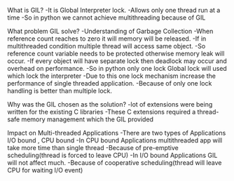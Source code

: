 What is GIL?
-It is Global Interpreter lock.
-Allows only one thread run at a time
-So in python we cannot achieve multithreading because of GIL

What problem GIL solve?
-Understanding of Garbage Collection
-When reference count reaches to zero it will memory will be released.
-If in multithreaded condition multiple thread will access same object.
-So reference count variable needs to be protected otherwise memory leak will occur.
-If every object will have separate lock then deadlock may occur and overhead on performance.
-So in python only one lock Global lock will used which lock the interpreter 
-Due to this one lock mechanism increase the performance of single threaded application.
-Because of only one lock handling is better than multiple lock.

Why was the GIL chosen as the solution?
-lot of extensions were being written for the existing C libraries 
-These C extensions required a thread-safe memory management which the GIL provided

Impact on Multi-threaded Applications
-There are two types of Applications I/O bound , CPU bound
-In CPU bound Applications multithreaded app will take more time than single thread
-Because of pre-emptive scheduling(thread is forced to leave CPU)
-In I/O bound Applications GIL will not affect much.
-Because of cooperative scheduling(thread will leave CPU for waiting I/O event)
